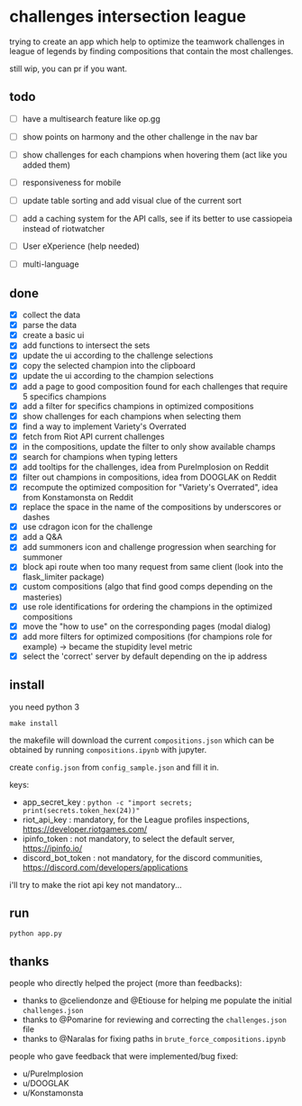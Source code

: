 # challenges intersection league

trying to create an app which help to optimize the teamwork challenges in league of legends by finding compositions that contain the most challenges.

still wip, you can pr if you want.

## todo
- [ ] have a multisearch feature like op.gg
- [ ] show points on harmony and the other challenge in the nav bar
- [ ] show challenges for each champions when hovering them (act like you added them)
- [ ] responsiveness for mobile
- [ ] update table sorting and add visual clue of the current sort
- [ ] add a caching system for the API calls, see if its better to use cassiopeia instead of riotwatcher
- [ ] User eXperience (help needed)
- [ ] multi-language


## done
- [x] collect the data
- [x] parse the data
- [x] create a basic ui
- [x] add functions to intersect the sets
- [x] update the ui according to the challenge selections
- [x] copy the selected champion into the clipboard
- [x] update the ui according to the champion selections
- [x] add a page to good composition found for each challenges that require 5 specifics champions
- [x] add a filter for specifics champions in optimized compositions
- [x] show challenges for each champions when selecting them 
- [x] find a way to implement Variety's Overrated
- [x] fetch from Riot API current challenges
- [x] in the compositions, update the filter to only show available champs
- [x] search for champions when typing letters
- [x] add tooltips for the challenges, idea from PureImplosion on Reddit
- [x] filter out champions in compositions, idea from DOOGLAK on Reddit
- [x] recompute the optimized composition for "Variety's Overrated", idea from Konstamonsta on Reddit
- [x] replace the space in the name of the compositions by underscores or dashes
- [x] use cdragon icon for the challenge
- [x] add a Q&A
- [x] add summoners icon and challenge progression when searching for summoner
- [x] block api route when too many request from same client (look into the flask_limiter package)
- [x] custom compositions (algo that find good comps depending on the masteries)
- [x] use role identifications for ordering the champions in the optimized compositions
- [x] move the "how to use" on the corresponding pages (modal dialog)
- [x] add more filters for optimized compositions (for champions role for example) -> became the stupidity level metric
- [x] select the 'correct' server by default depending on the ip address

## install
you need python 3

```
make install
```

the makefile will download the current `compositions.json` which can be obtained by running `compositions.ipynb` with jupyter.

create `config.json` from `config_sample.json` and fill it in.

keys:
- app_secret_key : `python -c "import secrets; print(secrets.token_hex(24))"`
- riot_api_key : mandatory, for the League profiles inspections, https://developer.riotgames.com/
- ipinfo_token : not mandatory, to select the default server, https://ipinfo.io/
- discord_bot_token : not mandatory, for the discord communities, https://discord.com/developers/applications

i'll try to make the riot api key not mandatory...

## run
```
python app.py
```

## thanks

people who directly helped the project (more than feedbacks):

- thanks to @celiendonze and @Etiouse for helping me populate the initial `challenges.json`
- thanks to @Pomarine for reviewing and correcting the `challenges.json` file
- thanks to @Naralas for fixing paths in `brute_force_compositions.ipynb`

people who gave feedback that were implemented/bug fixed:

- u/PureImplosion
- u/DOOGLAK
- u/Konstamonsta
